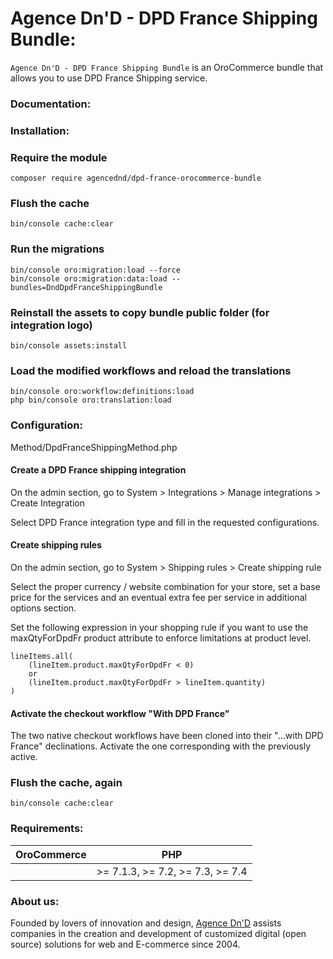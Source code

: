 # Agence Dn'D - DPD France Shipping Bundle:

`Agence Dn'D - DPD France Shipping Bundle` is an OroCommerce bundle that allows you to use DPD France Shipping service.

### Documentation:


### Installation:
### Require the module
```composer require agencednd/dpd-france-orocommerce-bundle```

### Flush the cache
```bin/console cache:clear```

### Run the migrations
```
bin/console oro:migration:load --force
bin/console oro:migration:data:load --bundles=DndDpdFranceShippingBundle
```

### Reinstall the assets to copy bundle public folder (for integration logo)
```bin/console assets:install```


### Load the modified workflows and reload the translations

```
bin/console oro:workflow:definitions:load
php bin/console oro:translation:load
```


### Configuration:
Method/DpdFranceShippingMethod.php
#### Create a DPD France shipping integration

On the admin section, go to System > Integrations > Manage integrations > Create Integration

Select DPD France integration type and fill in the requested configurations.

#### Create shipping rules

On the admin section, go to System > Shipping rules > Create shipping rule

Select the proper currency / website combination for your store, set a base price for the services and an eventual extra fee per service in additional options section.

Set the following expression in your shopping rule if you want to use the maxQtyForDpdFr product attribute to enforce limitations at product level.

```
lineItems.all(
    (lineItem.product.maxQtyForDpdFr < 0)
    or
    (lineItem.product.maxQtyForDpdFr > lineItem.quantity)
)
```

#### Activate the checkout workflow "With DPD France"

The two native checkout workflows have been cloned into their "...with DPD France" declinations. Activate the one corresponding with the previously active.

### Flush the cache, again

```bin/console cache:clear```


### Requirements:

| OroCommerce           | PHP                               |
| :---------------------| :--------------------------------:|
|                       | \>= 7.1.3, >= 7.2, >= 7.3, >= 7.4 |

### About us:

Founded by lovers of innovation and design, [Agence Dn'D](https://www.dnd.fr) assists companies in the creation and development of customized digital (open source) solutions for web and E-commerce since 2004.
